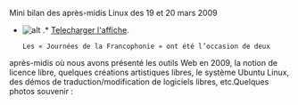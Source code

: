 
 Mini bilan des après-midis Linux des 19 et 20 mars 2009
* ![alt](https://raw.github.com/Dakarlug/site-datas/master/datas/p1010871-mini-150x150.jpg "") .*  [Telecharger l'affiche](https://raw.github.com/Dakarlug/site-datas/master/datas/pdf "").
    
      Les « Journées de la Francophonie » ont été l’occasion de deux
après-midis où nous avons présenté les outils Web en 2009, la notion de
licence libre, quelques créations artistiques libres, le système Ubuntu
Linux, des démos de traduction/modification de logiciels libres, etc.Quelques photos souvenir :


			
				
			
			
				
			
			
				
			
			
				
			
			
				
			
			
				
			
			
				
			
			
				
			
			
				
			
			
				
			
			
				
			
			
				
			
			
				
			
			
		
    
    
    



    



    



    



    



    



 
    
     
